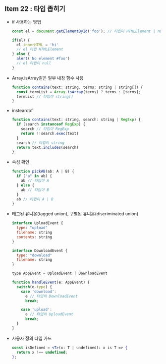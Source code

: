 ## Item 22 : 타입 좁히기

- if 사용하는 방법
    
    ```jsx
    const el = document.getElementById('foo'); // 타입이 HTMLElement | null
    
    if(el) {
      el.innerHTML = 'hi'
      // el 타입 HTMLElement
    } else {
      alert('No element #foo')
      // el 타입이 null
    }
    ```
    
- Array.isArray같은 일부 내장 함수 사용
    
    ```jsx
    function contains(text: string, terms: string | string[]) {
      const termList = Array.isArray(terms) ? terms : [terms];
      termList // 타입이 string[]
    }
    ```
    
- insteardof
    
    ```jsx
    function contains(text: string, search: string | RegExp) {
      if (search instanceof RegExp) {
        search // 타입이 RegExp
        return !!search.exec(text)
      }
      search // 타입이 string
      return text.includes(search)
    }
    ```
    
- 속성 확인
    
    ```jsx
    function pickAB(ab: A | B) {
      if ("a" in ab) {
        ab // 타입이 A
      } else {
        ab // 타입이 B
      }
      ab // 타입이 A | B
    }
    ```
    
- 태그된 유니온(tagged union), 구별된 유니온(discriminated union)
    
    ```jsx
    interface UploadEvent {
      type: "upload"
      filename: string
      contents: string
    }
    
    interface DownloadEvent {
      type: "download"
      filename: string
    }
    
    type AppEvent = UploadEvent | DownloadEvent
    
    function handleEvent(e: AppEvent) {
      switch(e.type) {
        case 'download':
          e // 타입이 DownloadEvent
          break;
    
        case 'upload':
          e // 타입이 UploadEvent
          break;
      }
    }
    ```
    
- 사용자 정의 타입 가드
    
    ```jsx
    const isDefined = <T>(x: T | undefined): x is T => {
      return x !== undefined;
    };
    ```
